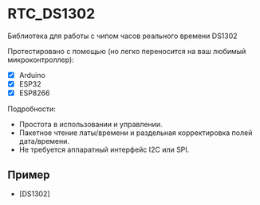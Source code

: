 # RTC_DS1302
Библиотека для работы с чипом часов реального времени DS1302

Протестировано с помощью (но легко переносится на ваш любимый микроконтроллер):

- [X] Arduino
- [X] ESP32 
- [X] ESP8266 

Подробности:

- Простота в использовании и управлении.
- Пакетное чтение латы/времени и раздельная корректировка полей дата/времени.
- Не требуется аппаратный интерфейс I2C или SPI.

## Пример

- [DS1302]
